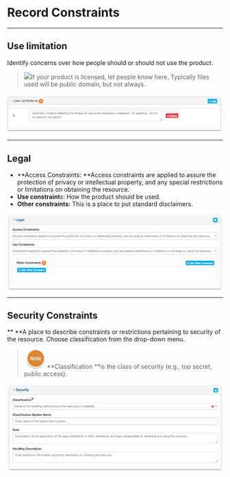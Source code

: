 # Record Constraints

---

## **Use limitation**

Identify concerns over how people should or should not use the product.

> ![](blob:https://www.gitbook.com/e1963b65-f38d-4304-aecc-23b4c7159718)If your product is licensed, let people know here. Typically files used will be public domain, but not always.

![](/assets/UseLimitation.png)

---

## **Legal**

* **Access Constraints: **Access constraints are applied to assure the protection of privacy or intellectual property, and any special restrictions or limitations on obtaining the resource.
* **Use constraint**s: How the product should be used.
* **Other constraints:** This is a place to put standard disclaimers.

![](/assets/Legal.png)

---

## **Security Constraints**

** **A place to describe constraints or restrictions pertaining to security of the resource.  Choose classification from the drop-down menu.

> ![](/assets/NoteSmall.png)**Classification **is the class of security \(e.g., top secret, public access\).

![](/assets/Security.png)


